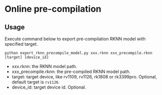 # Online pre-compilation

## Usage
Execute command below to export pre-compilation RKNN model with specified target.
```
python export_rknn_precompile_model.py xxx.rknn xxx_precompile.rknn [target] [device_id]
```
- xxx.rknn: the RKNN model path.
- xxx_precompile.rknn: the pre-compiled RKNN model path.
- target: target device, like rv1109, rv1126, rk1808 or rk3399pro. Optional, default target is `rv1126`.
- device_id: target device id. Optional.

